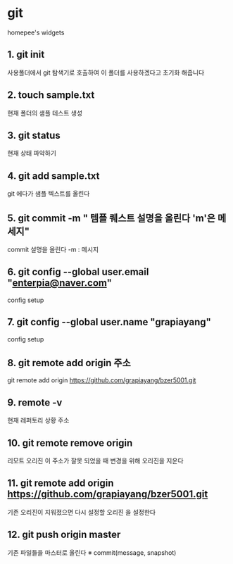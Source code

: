 # git
homepee's widgets 
## 1. git init
사용폴더에서 git 탐색기로 호출하여 이 폴더를 사용하겠다고 초기화 해줍니다
## 2. touch sample.txt
현재 폴더의 샘플 테스트 생성 
## 3. git status
현재 상태 파악하기 
## 4. git add sample.txt
git 에다가 샘플 텍스트를 올린다 
## 5. git commit -m " 템플 퀘스트 설명을 올린다 'm'은 메세지"
commit 설명을 올린다 -m : 메시지
## 6. git config --global user.email "enterpia@naver.com"
config setup
## 7. git config --global user.name "grapiayang"
config setup
## 8. git remote add origin 주소
git remote add origin https://github.com/grapiayang/bzer5001.git
## 9. remote -v
현재 레퍼토리 상황 주소
## 10. git remote remove origin
리모트 오리진 이 주소가 잘못 되었을 때 변경을 위해 오리진을 지운다 
## 11. git remote add origin https://github.com/grapiayang/bzer5001.git
기존 오리진이 지워졌으면 다시 설정할 오리진 을 설정한다
## 12. git push origin master
기존 파일들을 마스터로 올린다
※ commit(message, snapshot)

